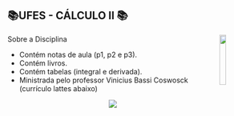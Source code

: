 
## 📚UFES - CÁLCULO II 📚
<img align="right" width="16%" src="https://user-images.githubusercontent.com/80075307/220129072-48d5ff96-a10d-4e0b-9024-9374bee2c0c2.svg">

Sobre a Disciplina
  * Contém notas de aula (p1, p2 e p3).
  * Contém livros.
  * Contém tabelas (integral e derivada).
  * Ministrada pelo professor Vinicius Bassi Coswosck (currículo lattes abaixo)
  
<div align="center">
    <a href="http://lattes.cnpq.br/0882659194498665" target="_blank"
      ><img
        src="https://img.shields.io/badge/-Currículo Lattes-%230077B5?style=for-the-badge&logo=linkedin&logoColor=white"
        target="_blank"
  </div>
